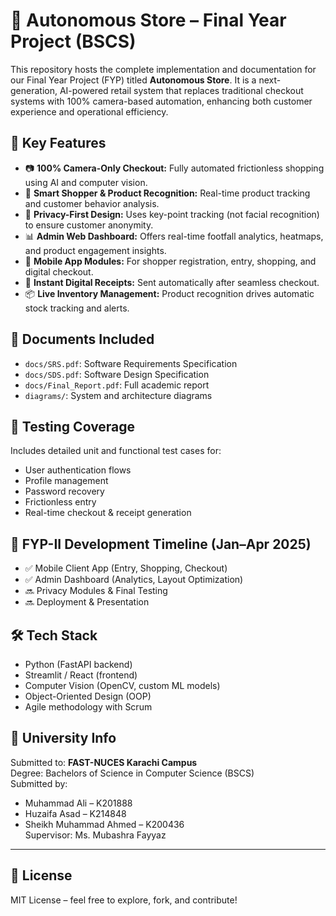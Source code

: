 # 🛒 Autonomous Store – Final Year Project (BSCS)

This repository hosts the complete implementation and documentation for our Final Year Project (FYP) titled **Autonomous Store**. It is a next-generation, AI-powered retail system that replaces traditional checkout systems with 100% camera-based automation, enhancing both customer experience and operational efficiency.

## 🚀 Key Features

- 📷 **100% Camera-Only Checkout:** Fully automated frictionless shopping using AI and computer vision.
- 🧠 **Smart Shopper & Product Recognition:** Real-time product tracking and customer behavior analysis.
- 🔐 **Privacy-First Design:** Uses key-point tracking (not facial recognition) to ensure customer anonymity.
- 📊 **Admin Web Dashboard:** Offers real-time footfall analytics, heatmaps, and product engagement insights.
- 📱 **Mobile App Modules:** For shopper registration, entry, shopping, and digital checkout.
- 🧾 **Instant Digital Receipts:** Sent automatically after seamless checkout.
- 📦 **Live Inventory Management:** Product recognition drives automatic stock tracking and alerts.

## 📁 Documents Included

- `docs/SRS.pdf`: Software Requirements Specification
- `docs/SDS.pdf`: Software Design Specification
- `docs/Final_Report.pdf`: Full academic report
- `diagrams/`: System and architecture diagrams

## 🧪 Testing Coverage

Includes detailed unit and functional test cases for:

- User authentication flows
- Profile management
- Password recovery
- Frictionless entry
- Real-time checkout & receipt generation

## 📅 FYP-II Development Timeline (Jan–Apr 2025)

- ✅ Mobile Client App (Entry, Shopping, Checkout)
- ✅ Admin Dashboard (Analytics, Layout Optimization)
- 🔜 Privacy Modules & Final Testing
- 🔜 Deployment & Presentation

## 🛠️ Tech Stack

- Python (FastAPI backend)
- Streamlit / React (frontend)
- Computer Vision (OpenCV, custom ML models)
- Object-Oriented Design (OOP)
- Agile methodology with Scrum

## 🏫 University Info

Submitted to: **FAST-NUCES Karachi Campus**  
Degree: Bachelors of Science in Computer Science (BSCS)  
Submitted by:

- Muhammad Ali – K201888
- Huzaifa Asad – K214848
- Sheikh Muhammad Ahmed – K200436  
  Supervisor: Ms. Mubashra Fayyaz

---

## 📄 License

MIT License – feel free to explore, fork, and contribute!
